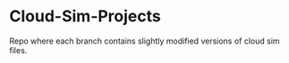 # Cloud-Sim-Projects
Repo where each branch contains slightly modified versions of cloud sim files.
